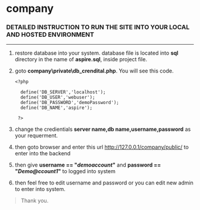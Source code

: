 # company

### DETAILED INSTRUCTION TO RUN THE SITE INTO YOUR LOCAL AND HOSTED ENVIRONMENT 
***


1) restore database into your system.
database file is located into **sql** directory in the name of **aspire.sql**, inside project file.

2) goto **company\private\db_crendital.php**. You will see this code.

   ``` 
   <?php
   
     define('DB_SERVER','localhost');
     define('DB_USER','webuser');
     define('DB_PASSWORD','demoPassword');
     define('DB_NAME','aspire');
     
    ?>
    ```
   

3) change the credientials **server name,db name,username,password** as your requerment. 

4) then goto browser and enter this url http://127.0.0.1/company/public/ to enter into the backend

5) then give **username == "*demoaccount*"** and **password == "*Demo@ccount1*"** to logged into system

6) then feel free to edit username and password or you can edit new admin to enter into system.


>Thank you.

